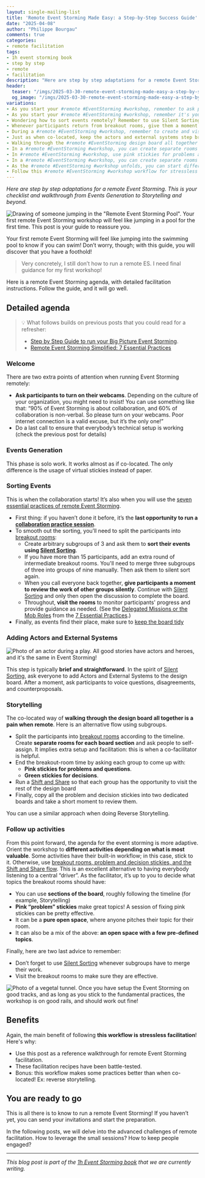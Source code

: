 ```yaml
---
layout: single-mailing-list
title: 'Remote Event Storming Made Easy: a Step-by-Step Success Guide'
date: "2025-04-08"
author: "Philippe Bourgau"
comments: true
categories:
- remote facilitation
tags:
- 1h event storming book
- step by step
- remote
- facilitation
description: "Here are step by step adaptations for a remote Event Storming. Events Generation, Sorting, Actors and External Systems, Storytelling, and beyond: you will find what to change to make each step work like a charm."
header:
  teaser: "/imgs/2025-03-30-remote-event-storming-made-easy-a-step-by-step-success-guide/remote-event-storming-pool-teaser.jpg"
  og_image: "/imgs/2025-03-30-remote-event-storming-made-easy-a-step-by-step-success-guide/remote-event-storming-pool-og.jpg"
variations:
- As you start your #remote #EventStorming #workshop, remember to ask participants to turn on their webcams. #facilitation #EventStormingJournal #ddd #domainDrivenDesign
- As you start your #remote #EventStorming #workshop, remember it's your last opportunity to run a remote collaboration practice session. #facilitation #EventStormingJournal #ddd #domainDrivenDesign
- Wondering how to sort events remotely? Remember to use Silent Sorting! #remote #EventStorming #workshop #facilitation #EventStormingJournal #ddd #domainDrivenDesign
- Whenever participants return from breakout rooms, give them a moment to review the work of other groups silently. #remote #EventStorming #workshop #facilitation #EventStormingJournal #ddd #domainDrivenDesign
- During a #remote #EventStorming #workshop, remember to create and visit breakout rooms. #facilitation #EventStormingJournal #ddd #domainDrivenDesign
- Just as when co-located, keep the actors and external systems step brief and straightforward #remote #EventStorming #workshop #facilitation #EventStormingJournal #ddd #domainDrivenDesign
- Walking through the #remote #EventStorming design board all together is a pain when remote #workshop #facilitation #EventStormingJournal #ddd #domainDrivenDesign
- In a #remote #EventStorming #workshop, you can create separate rooms for each board section #facilitation #EventStormingJournal #ddd #domainDrivenDesign
- In #remote #EventStorming #workshop, use pink stickies for problems and questions, and green stickies for decisions #facilitation #EventStormingJournal #ddd #domainDrivenDesign
- In a #remote #EventStorming #workshop, you can create separate rooms from pink "problem" stickies #facilitation #EventStormingJournal #ddd #domainDrivenDesign
- As the #remote #EventStorming #workshop unfolds, you can start different activities depending on what is most valuable #facilitation #EventStormingJournal #ddd #domainDrivenDesign
- Follow this #remote #EventStorming #workshop workflow for stressless #facilitation. #EventStormingJournal #ddd #domainDrivenDesign
---
```

_Here are step by step adaptations for a remote Event Storming. This is your checklist and walkthrough from Events Generation to Storytelling and beyond._

![Drawing of someone jumping in the "Remote Event Storming Pool". Your first remote Event Storming workshop will feel like jumping in a pool for the first time. This post is your guide to reassure you.]({{site.url}}{{site.baseurl}}/imgs/2025-03-30-remote-event-storming-made-easy-a-step-by-step-success-guide/remote-event-storming-pool.jpg)

Your first remote Event Storming will feel like jumping into the swimming pool to know if you can swim! Don’t worry, though; with this guide, you will discover that you have a foothold!

> Very concretely, I still don’t how to run a remote ES. I need final guidance for my first workshop!

Here is a remote Event Storming agenda, with detailed facilitation instructions. Follow the guide, and it will go well.

## Detailed agenda

> 💡 What follows builds on previous posts that you could read for a refresher:
>
> - [Step by Step Guide to run your Big Picture Event Storming]({{site.url}}{{site.baseurl}}/big%20picture/step-by-step-guide-to-run-your-big-picture-event-storming/).
> - [Remote Event Storming Simplified: 7 Essential Practices]({{site.url}}{{site.baseurl}}/remote%20facilitation/remote-event-storming-simplified-7-essential-practices/)

### Welcome

There are two extra points of attention when running Event Storming remotely:

- **Ask participants to turn on their webcams**. Depending on the culture of your organization, you might need to insist! You can use something like that: “90% of Event Storming is about collaboration, and 60% of collaboration is non-verbal. So please turn on your webcams. Poor internet connection is a valid excuse, but it’s the only one!”
- Do a last call to ensure that everybody’s technical setup is working (check the previous post for details)

### Events Generation

This phase is solo work. It works almost as if co-located. The only difference is the usage of virtual stickies instead of paper.

### Sorting Events

This is when the collaboration starts! It’s also when you will use the [seven essential practices of remote Event Storming]({{site.url}}{{site.baseurl}}/remote%20facilitation/remote-event-storming-simplified-7-essential-practices/).

- First thing: if you haven’t done it before, it’s the **last opportunity to run a [collaboration practice session]({{site.url}}{{site.baseurl}}/remote%20facilitation/remote-event-storming-simplified-7-essential-practices/#make-participants-practice-first)**.
- To smooth out the sorting, you’ll need to split the participants into [breakout rooms]({{site.url}}{{site.baseurl}}/remote%20facilitation/remote-event-storming-simplified-7-essential-practices/#regularly-break-out-into-topic-rooms):
  - Create arbitrary subgroups of 3 and ask them to **sort their events using [Silent Sorting]({{site.url}}{{site.baseurl}}/remote%20facilitation/remote-event-storming-simplified-7-essential-practices/#merge-work-with-silent-sorting)**.
  - If you have more than 15 participants, add an extra round of intermediate breakout rooms. You'll need to merge three subgroups of three into groups of nine manually. Then ask them to silent sort again.
  - When you call everyone back together, **give participants a moment to review the work of other groups silently**. Continue with [Silent Sorting]({{site.url}}{{site.baseurl}}/remote%20facilitation/remote-event-storming-simplified-7-essential-practices/#merge-work-with-silent-sorting) and only then open the discussion to complete the board.
  - Throughout, **visit the rooms** to monitor participants' progress and provide guidance as needed. (See the [Delegated Missions or the Mob Roles]({{site.url}}{{site.baseurl}}/remote%20facilitation/remote-event-storming-simplified-7-essential-practices/#assign-collaboration-roles) from the [7 Essential Practices]({{site.url}}{{site.baseurl}}/remote%20facilitation/remote-event-storming-simplified-7-essential-practices/).)
- Finally, as events find their place, make sure to [keep the board tidy]({{site.url}}{{site.baseurl}}/remote%20facilitation/remote-event-storming-simplified-7-essential-practices/#keep-the-board-self-explanatory)

### Adding Actors and External Systems

![Photo of an actor during a play. All good stories have actors and heroes, and it's the same in Event Storming!]({{site.url}}{{site.baseurl}}/imgs/2025-03-30-remote-event-storming-made-easy-a-step-by-step-success-guide/actor.jpg)

This step is typically **brief and straightforward**. In the spirit of [Silent Sorting]({{site.url}}{{site.baseurl}}/remote%20facilitation/remote-event-storming-simplified-7-essential-practices/#merge-work-with-silent-sorting), ask everyone to add Actors and External Systems to the design board. After a moment, ask participants to voice questions, disagreements, and counterproposals.

### Storytelling

The co-located way of **walking through the design board all together is a pain when remote**. Here is an alternative flow using subgroups.

- Split the participants into [breakout rooms]({{site.url}}{{site.baseurl}}/remote%20facilitation/remote-event-storming-simplified-7-essential-practices/#regularly-break-out-into-topic-rooms) according to the timeline. Create **separate rooms for each board section** and ask people to self-assign. It implies extra setup and facilitation: this is when a co-facilitator is helpful.
- End the breakout-room time by asking each group to come up with:
  - **Pink stickies for problems and questions**.
  - **Green stickies for decisions**.
- Run a [Shift and Share]({{site.url}}{{site.baseurl}}/remote%20facilitation/remote-event-storming-simplified-7-essential-practices/#regularly-break-out-into-topic-rooms) so that each group has the opportunity to visit the rest of the design board
- Finally, copy all the problem and decision stickies into two dedicated boards and take a short moment to review them.

You can use a similar approach when doing Reverse Storytelling.

### Follow up activities

From this point forward, the agenda for the event storming is more adaptive. Orient the workshop to **different activities depending on what is most valuable**. Some activities have their built-in workflow; in this case, stick to it. Otherwise, use [breakout rooms, problem and decision stickies, and the Shift and Share flow]({{site.url}}{{site.baseurl}}/remote%20facilitation/remote-event-storming-simplified-7-essential-practices/#regularly-break-out-into-topic-rooms). This is an excellent alternative to having everybody listening to a central “driver”. As the facilitator, it’s up to you to decide what topics the breakout rooms should have:

- You can use **sections of the board**, roughly following the timeline (for example, Storytelling)
- **Pink “problem” stickies** make great topics! A session of fixing pink stickies can be pretty effective.
- It can be a **pure open space**, where anyone pitches their topic for their room.
- It can also be a mix of the above: **an open space with a few pre-defined topics**.

Finally, here are two last advice to remember:

- Don’t forget to use [Silent Sorting]({{site.url}}{{site.baseurl}}/remote%20facilitation/remote-event-storming-simplified-7-essential-practices/#merge-work-with-silent-sorting) whenever subgroups have to merge their work.
- Visit the breakout rooms to make sure they are effective.

![Photo of a vegetal tunnel. Once you have setup the Event Storming on good tracks, and as long as you stick to the fundamental practices, the workshop is on good rails, and should work out fine!]({{site.url}}{{site.baseurl}}/imgs/2025-03-30-remote-event-storming-made-easy-a-step-by-step-success-guide/tunnel.jpg)

## Benefits

Again, the main benefit of following **this workflow is stressless facilitation**! Here's why:

- Use this post as a reference walkthrough for remote Event Storming facilitation.
- These facilitation recipes have been battle-tested.
- Bonus: this workflow makes some practices better than when co-located! Ex: reverse storytelling.

## You are ready to go

This is all there is to know to run a remote Event Storming! If you haven’t yet, you can send your invitations and start the preparation.

In the following posts, we will delve into the advanced challenges of remote facilitation. How to leverage the small sessions? How to keep people engaged?

----

_This blog post is part of the [1h Event Storming book]({{site.url}}{{site.baseurl}}/1h-event-storming-book/) that we are currently writing._
